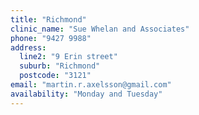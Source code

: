 ```yaml
---
title: "Richmond"
clinic_name: "Sue Whelan and Associates"
phone: "9427 9988"
address:
  line2: "9 Erin street"
  suburb: "Richmond"
  postcode: "3121"
email: "martin.r.axelsson@gmail.com"
availability: "Monday and Tuesday"
---
```

